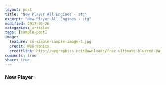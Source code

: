 ```yaml
---
layout: post
title: "New Player All Engines - stg"
excerpt: "New Player All Engines - stg"
modified: 2017-09-26
categories: articles
tags: [sample-post]
image:
  feature: so-simple-sample-image-1.jpg
  credit: WeGraphics
  creditlink: http://wegraphics.net/downloads/free-ultimate-blurred-background-pack/
comments: true
share: true
---
```

### New Player
<br>
<div class="apester-media" data-media-id="5c18e62996d2342c8307d1ba" data-player="true" height="512"></div><script async src="https://static.stg.apester.com/js/sdk/latest/apester-sdk.js"></script>
<br>
